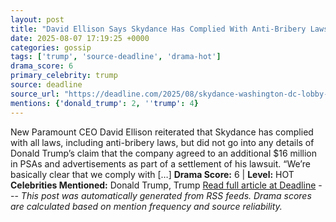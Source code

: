 ```yaml
---
layout: post
title: "David Ellison Says Skydance Has Complied With Anti-Bribery Laws, But Doesn’t Get Into Trump’s Claim Of Side Deal: “We’re Not Going To Politicize Anything Today”"
date: 2025-08-07 17:19:25 +0000
categories: gossip
tags: ['trump', 'source-deadline', 'drama-hot']
drama_score: 6
primary_celebrity: trump
source: deadline
source_url: "https://deadline.com/2025/08/skydance-washington-dc-lobby-1236481047/"
mentions: {'donald_trump': 2, ''trump': 4}
---
```


New Paramount CEO David Ellison reiterated that Skydance has complied with all laws, including anti-bribery laws, but did not go into any details of Donald Trump’s claim that the company agreed to an additional $16 million in PSAs and advertisements as part of a settlement of his lawsuit. “We’re basically clear that we comply with […] **Drama Score:** 6 | **Level:** HOT **Celebrities Mentioned:** Donald Trump, Trump [Read full article at Deadline](https://deadline.com/2025/08/skydance-washington-dc-lobby-1236481047/) --- *This post was automatically generated from RSS feeds. Drama scores are calculated based on mention frequency and source reliability.*